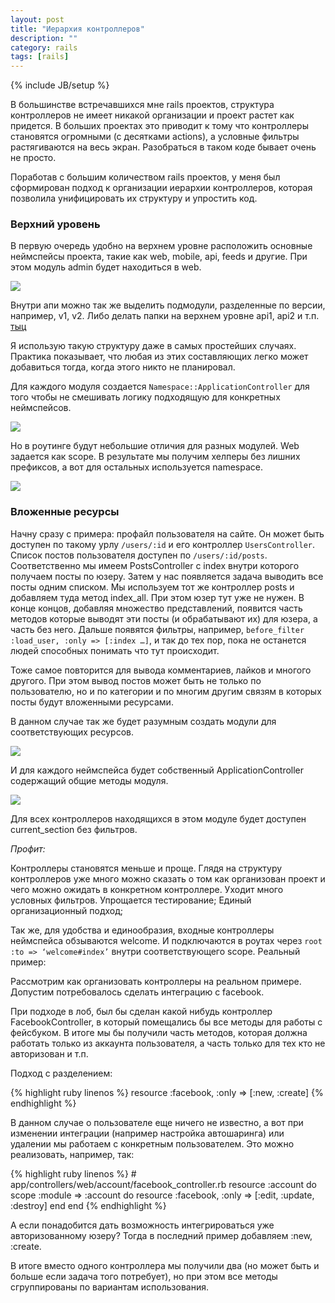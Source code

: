 ```yaml
---
layout: post
title: "Иерархия контроллеров"
description: ""
category: rails
tags: [rails]
---
```

{% include JB/setup %}

В большинстве встречавшихся мне rails проектов, структура контроллеров не имеет никакой организации и проект растет как придется. В больших проектах это приводит к тому что контроллеры становятся огромными (с десятками actions), а условные фильтры растягиваются на весь экран. Разобраться в таком коде бывает очень не просто.

Поработав с большим количеством rails проектов, у меня был сформирован подход к организации иерархии контроллеров, которая позволила унифицировать их структуру и упростить код.

### Верхний уровень


В первую очередь удобно на верхнем уровне расположить основные неймспейсы проекта, такие как web, mobile, api, feeds и другие. При этом модуль admin будет находиться в web.

<img src="http://photoload.ru/data/9d/1d/0e/9d1d0e8f838c4d0631aa0bbabf6bd5f0.png"/>

Внутри апи можно так же выделить подмодули, разделенные по версии, например, v1, v2. Либо делать папки на верхнем уровне api1, api2 и т.п. [тыц](http://freelancing-gods.com/posts/versioning_your_ap_is)

Я использую такую структуру даже в самых простейших случаях. Практика показывает, что любая из этих составляющих легко может добавиться тогда, когда этого никто не планировал.

Для каждого модуля создается `Namespace::ApplicationController` для того чтобы не смешивать логику подходящую для конкретных неймспейсов.

<img src="http://photoload.ru/data/88/77/2e/88772e2efcfa0fda3b51a50a09e937af.png"/>

Но в роутинге будут небольшие отличия для разных модулей. Web задается как scope. В результате мы получим хелперы без лишних префиксов, а вот для остальных используется namespace.

<img src="http://photoload.ru/data/7b/00/29/7b0029b9ef46eb706fa0dd50610ee67a.png"/>

### Вложенные ресурсы


Начну сразу с примера: профайл пользователя на сайте. Он может быть доступен по такому урлу `/users/:id` и его контроллер `UsersController`. Список постов пользователя доступен по `/users/:id/posts`. Соответственно мы имеем PostsController с index внутри которого получаем посты по юзеру. Затем у нас появляется задача выводить все посты одним списком. Мы используем тот же контроллер posts и добавляем туда метод index_all. При этом юзер тут уже не нужен. В конце концов, добавляя множество представлений, появится часть методов которые выводят эти посты (и обрабатывают их) для юзера, а часть без него. Дальше появятся фильтры, например, `before_filter :load_user, :only => [:index …]`, и так до тех пор, пока не останется людей способных понимать что тут происходит.

Тоже самое повторится для вывода комментариев, лайков и многого другого. При этом вывод постов может быть не только по пользователю, но и по категории и по многим другим связям в которых посты будут вложенными ресурсами.

В данном случае так же будет разумным создать модули для соответствующих ресурсов.

<img src="http://photoload.ru/data/15/45/9e/15459ebc785fd1830cd5dd7b8531f125.png"/>

И для каждого неймспейса будет собственный ApplicationController содержащий общие методы модуля.

<img src="http://photoload.ru/data/38/50/39/385039f00aeae304afacc9346ef61501.png"/>

Для всех контроллеров находящихся в этом модуле будет доступен current_section без фильтров.

*Профит:*

Контроллеры становятся меньше и проще.
Глядя на структуру контроллеров уже много можно сказать о том как организован проект и чего можно ожидать в конкретном контроллере.
Уходит много условных фильтров.
Упрощается тестирование;
Единый организационный подход;

Так же, для удобства и единообразия, входные контроллеры неймспейса обзываются welcome. И подключаются в роутах через `root :to => ‘welcome#index’` внутри соответствующего scope.
Реальный пример:

Рассмотрим как организовать контроллеры на реальном примере. Допустим потребовалось сделать интеграцию с facebook.

При подходе в лоб, был бы сделан какой нибудь контроллер FacebookController, в который помещались бы все методы для работы с фейсбуком. В итоге мы бы получили часть методов, которая должна работать только из аккаунта пользователя, а часть только для тех кто не авторизован и т.п.

Подход с разделением:

{% highlight ruby linenos %}
    resource :facebook, :only => [:new, :create]
{% endhighlight %}

В данном случае о пользователе еще ничего не известно, а вот при изменении интеграции (например настройка автошаринга) или удалении мы работаем с конкретным пользователем. Это можно реализовать, например, так:

{% highlight ruby linenos %}
    # app/controllers/web/account/facebook_controller.rb
    resource :account do
      scope :module => :account do
        resource :facebook, :only => [:edit, :update, :destroy]
      end
    end
{% endhighlight %}

А если понадобится дать возможность интегрироваться уже авторизованному юзеру? Тогда в последний пример добавляем :new, :create.

В итоге вместо одного контроллера мы получили два (но может быть и больше если задача того потребует), но при этом все методы сгруппированы по вариантам использования.
